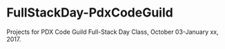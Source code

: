 # FullStackDay-PdxCodeGuild

Projects for PDX Code Guild Full-Stack Day Class, October 03-January xx, 2017.

